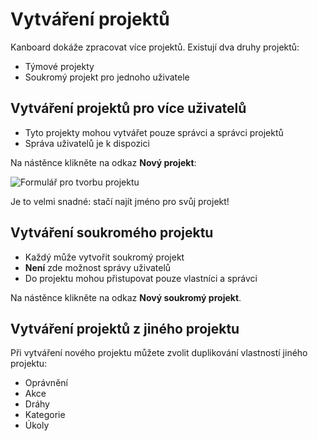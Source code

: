 Vytváření projektů
=================

Kanboard dokáže zpracovat více projektů. Existují dva druhy projektů:

- Týmové projekty
- Soukromý projekt pro jednoho uživatele

Vytváření projektů pro více uživatelů
-------------------------------------

- Tyto projekty mohou vytvářet pouze správci a správci projektů
- Správa uživatelů je k dispozici

Na nástěnce klikněte na odkaz **Nový projekt**:

![Formulář pro tvorbu projektu](screenshots/new-project.png)

Je to velmi snadné: stačí najít jméno pro svůj projekt!

Vytváření soukromého projektu
-----------------------------

- Každý může vytvořit soukromý projekt
- **Není** zde možnost správy uživatelů
- Do projektu mohou přistupovat pouze vlastníci a správci

Na nástěnce klikněte na odkaz **Nový soukromý projekt**.

Vytváření projektů z jiného projektu
--------------------------------------

Při vytváření nového projektu můžete zvolit duplikování vlastností jiného projektu:

- Oprávnění
- Akce
- Dráhy
- Kategorie
- Úkoly